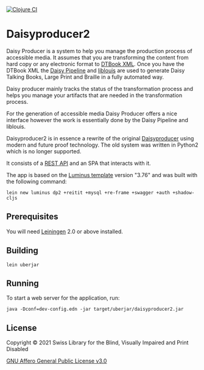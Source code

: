 [![Clojure CI](https://github.com/sbsdev/daisyproducer2/actions/workflows/clojure.yml/badge.svg)](https://github.com/sbsdev/daisyproducer2/actions/workflows/clojure.yml)

# Daisyproducer2

Daisy Producer is a system to help you manage the production process
of accessible media. It assumes that you are transforming the content
from hard copy or any electronic format to [DTBook XML][1]. Once you
have the DTBook XML the [Daisy Pipeline][2] and [liblouis][3] are used
to generate Daisy Talking Books, Large Print and Braille in a fully
automated way.

[1]: https://en.wikipedia.org/wiki/DTBook
[2]: http://www.daisy.org/projects/pipeline/
[3]: http://www.liblouis.org

Daisy producer mainly tracks the status of the transformation process
and helps you manage your artifacts that are needed in the
transformation process.

For the generation of accessible media Daisy Producer offers a nice
interface however the work is essentially done by the Daisy Pipeline
and liblouis.

Daisyproducer2 is in essence a rewrite of the original [Daisyproducer][4]
using modern and future proof technology. The old system was written
in Python2 which is no longer supported.

[4]: https://github.com/sbsdev/daisyproducer

It consists of a [REST API][5] and an SPA that interacts with it.

[5]: http://localhost:3000/swagger-ui/index.html

The app is based on the [Luminus template][6] version "3.76" and was
built with the following command:

    lein new luminus dp2 +reitit +mysql +re-frame +swagger +auth +shadow-cljs

[6]: https://github.com/luminus-framework/luminus-template

## Prerequisites

You will need [Leiningen][7] 2.0 or above installed.

[7]: https://github.com/technomancy/leiningen

## Building

    lein uberjar

## Running

To start a web server for the application, run:

    java -Dconf=dev-config.edn -jar target/uberjar/daisyproducer2.jar

## License

Copyright © 2021 Swiss Library for the Blind, Visually Impaired and Print Disabled

[GNU Affero General Public License v3.0][8]

[8]: https://www.gnu.org/licenses/agpl-3.0.en.html
